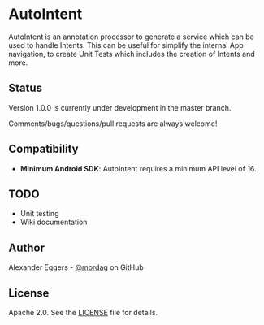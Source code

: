 AutoIntent
=====

AutoIntent is an annotation processor to generate a service which can be used to handle Intents. This can be useful for simplify the internal App navigation, to create Unit Tests which includes the creation of Intents and more.

Status
------
Version 1.0.0 is currently under development in the master branch.

Comments/bugs/questions/pull requests are always welcome!

Compatibility
-------------

 * **Minimum Android SDK**: AutoIntent requires a minimum API level of 16.
 
TODO
-------------
* Unit testing
* Wiki documentation

Author
------
Alexander Eggers - [@mordag][2] on GitHub

License
-------
Apache 2.0. See the [LICENSE][1] file for details.


[1]: https://github.com/Mordag/autointent/blob/1.0/LICENSE
[2]: https://github.com/Mordag
